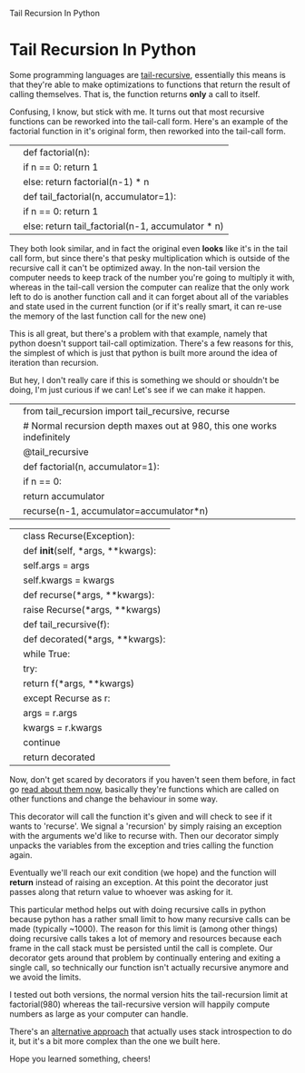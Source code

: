 Tail Recursion In Python

# Tail Recursion In Python

Some programming languages are [tail-recursive](https://en.wikipedia.org/wiki/Tail_call), essentially this means is that they're able to make optimizations to functions that return the result of calling themselves. That is, the function returns **only** a call to itself.

Confusing, I know, but stick with me. It turns out that most recursive functions can be reworked into the tail-call form. Here's an example of the factorial function in it's original form, then reworked into the tail-call form.

|     |     |
| --- | --- |
|     | def factorial(n): |
|     | if n == 0: return 1 |
|     | else: return factorial(n-1) * n |
|     | def tail_factorial(n, accumulator=1): |
|     | if n == 0: return 1 |
|     | else: return tail_factorial(n-1, accumulator * n) |

They both look similar, and in fact the original even **looks** like it's in the tail call form, but since there's that pesky multiplication which is outside of the recursive call it can't be optimized away. In the non-tail version the computer needs to keep track of the number you're going to multiply it with, whereas in the tail-call version the computer can realize that the only work left to do is another function call and it can forget about all of the variables and state used in the current function (or if it's really smart, it can re-use the memory of the last function call for the new one)

This is all great, but there's a problem with that example, namely that python doesn't support tail-call optimization. There's a few reasons for this, the simplest of which is just that python is built more around the idea of iteration than recursion.

But hey, I don't really care if this is something we should or shouldn't be doing, I'm just curious if we can! Let's see if we can make it happen.

|     |     |
| --- | --- |
|     | from tail_recursion import tail_recursive, recurse |
|     | # Normal recursion depth maxes out at 980, this one works indefinitely |
|     | @tail_recursive |
|     | def factorial(n, accumulator=1): |
|     | if n == 0: |
|     | return accumulator |
|     | recurse(n-1, accumulator=accumulator*n) |

|     |     |
| --- | --- |
|     | class Recurse(Exception): |
|     | def __init__(self, *args, **kwargs): |
|     | self.args = args |
|     | self.kwargs = kwargs |
|     | def recurse(*args, **kwargs): |
|     | raise Recurse(*args, **kwargs) |
|     | def tail_recursive(f): |
|     | def decorated(*args, **kwargs): |
|     | while True: |
|     | try: |
|     | return f(*args, **kwargs) |
|     | except Recurse as r: |
|     | args = r.args |
|     | kwargs = r.kwargs |
|     | continue |
|     | return decorated |

Now, don't get scared by decorators if you haven't seen them before, in fact go [read about them now](http://thecodeship.com/patterns/guide-to-python-function-decorators/), basically they're functions which are called on other functions and change the behaviour in some way.

This decorator will call the function it's given and will check to see if it wants to 'recurse'. We signal a 'recursion' by simply raising an exception with the arguments we'd like to recurse with. Then our decorator simply unpacks the variables from the exception and tries calling the function again.

Eventually we'll reach our exit condition (we hope) and the function will **return** instead of raising an exception. At this point the decorator just passes along that return value to whoever was asking for it.

This particular method helps out with doing recursive calls in python because python has a rather small limit to how many recursive calls can be made (typically ~1000). The reason for this limit is (among other things) doing recursive calls takes a lot of memory and resources because each frame in the call stack must be persisted until the call is complete. Our decorator gets around that problem by continually entering and exiting a single call, so technically our function isn't actually recursive anymore and we avoid the limits.

I tested out both versions, the normal version hits the tail-recursion limit at factorial(980) whereas the tail-recursive version will happily compute numbers as large as your computer can handle.

There's an [alternative approach](http://code.activestate.com/recipes/474088-tail-call-optimization-decorator/) that actually uses stack introspection to do it, but it's a bit more complex than the one we built here.

Hope you learned something, cheers!